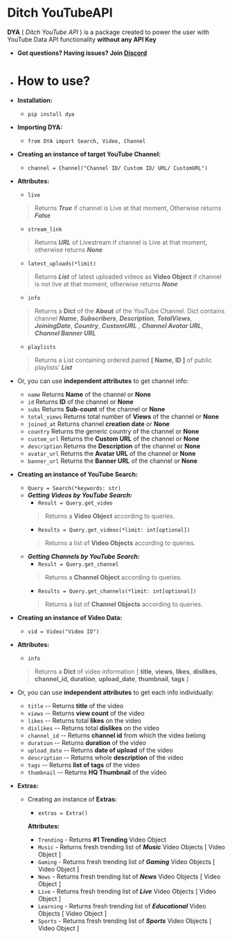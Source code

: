 # Ditch YouTubeAPI          
 **DYA** ( *Ditch YouTube API* ) is a package created to power the user with YouTube Data API functionality **without any API Key**

 - **Got questions? Having issues? Join [Discord](https://discord.gg/YAFGAaMrTC)**
 - # How to use?     
 - **Installation:** 
   - `pip install dya`            
 - **Importing DYA:** 
   - `from DYA import Search, Video, Channel`            
            
 - **Creating an instance of target YouTube Channel:** 
   - `channel = Channel("Channel ID/ Custom ID/ URL/ CustomURL") `       
 - **Attributes:**   
   - `live`  
    > Returns ***True*** if channel is Live at that moment, Otherwise returns ***False***            
   - `stream_link`   
    > Returns ***URL*** of Livestream if channel is Live at that moment, otherwise returns ***None***            
   - `latest_uploads(*limit)`   
    > Returns ***List*** of latest uploaded videos as **Video Object** if channel is not live at that moment, otherwise returns ***None***    
   - `info`
    > Returns a **Dict** of the **About** of the YouTube Channel. Dict contains channel ***Name***, ***Subscribers***, ***Description***, ***TotalViews***, ***JoiningDate***, ***Country***, ***CustomURL***  , ***Channel Avatar URL***,  ***Channel Banner URL***
   - `playlists`   
    > Returns a List containing ordered paired **[ Name, ID ]** of public playlists' ***List***      
 - Or, you can use **independent attributes** to get channel info:
     - `name` Returns **Name** of the channel or **None**
     - `id` Returns **ID** of the channel or **None**
     - `subs` Returns **Sub-count** of the channel or **None**    
     - `total_views` Returns total number of **Views** of the channel or **None**       
     - `joined_at` Returns channel **creation date** or **None**   
     - `country` Returns the generic country of the channel or **None**  
     - `custom_url` Returns the **Custom URL** of the channel or **None**   
     - `description` Returns the **Description** of the channel or **None**   
     - `avatar_url` Returns the **Avatar URL** of the channel or **None**   
     - `banner_url` Returns the **Banner URL** of the channel or **None**  
 - **Creating an instance of YouTube Search:**      
     - `Query = Search(*keywords: str)`
     - ***Getting Videos by YouTube Search:***   
         - `Result = Query.get_video`      
         > Returns a **Video Object** according to queries.  
         - `Results = Query.get_videos(*limit: int[optional])`      
         > Returns a list of **Video Objects** according to queries.
     - ***Getting Channels by YouTube Search:***      
         - `Result = Query.get_channel`      
         > Returns a **Channel Object** according to queries.  
         - `Results = Query.get_channels(*limit: int[optional])`      
         > Returns a list of **Channel Objects** according to queries.
 - **Creating an instance of Video Data:**
   - `vid = Video("Video ID")`
 - **Attributes:** 
     - `info` 
     > Returns a **Dict** of video information [ **title**, **views**, **likes**, **dislikes**, **channel_id, duration**, **upload_date**, **thumbnail**, **tags** ]  
  
 - Or, you can use **independent attributes** to get each info individually:      
     - `title` -- Returns **title** of the video      
     - `views` -- Returns **view count** of the video      
     - `likes` -- Returns total **likes** on the video      
     - `dislikes` -- Returns total **dislikes** on the video      
     - `channel_id` -- Returns **channel id** from which the video belong      
     - `duration` -- Returns **duration** of the video      
     - `upload_date` -- Returns **date of upload** of the video      
     - `description` -- Returns whole **description** of the video      
     - `tags` -- Returns **list of tags** of the video      
     - `thumbnail` -- Returns **HQ Thumbnail** of the video

 - **Extras:**
     - Creating an instance of **Extras:**
         - `extras = Extra()`
		
         **Attributes:**
       - `Trending` - Returns **#1 Trending** Video Object
       - `Music` - Returns fresh trending list of ***Music*** Video Objects [ Video Object ]
       - `Gaming` - Returns fresh trending list of ***Gaming*** Video Objects [ Video Object ]
       - `News` - Returns fresh trending list of ***News*** Video Objects [ Video Object ]
       - `Live` - Returns fresh trending list of ***Live*** Video Objects [ Video Object ]
       - `Learning` - Returns fresh trending list of ***Educational*** Video Objects [ Video Object ]
       - `Sports` - Returns fresh trending list of ***Sports*** Video Objects [ Video Object ]

